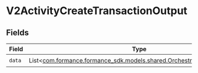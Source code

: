 # V2ActivityCreateTransactionOutput


## Fields

| Field                                                                                                                         | Type                                                                                                                          | Required                                                                                                                      | Description                                                                                                                   |
| ----------------------------------------------------------------------------------------------------------------------------- | ----------------------------------------------------------------------------------------------------------------------------- | ----------------------------------------------------------------------------------------------------------------------------- | ----------------------------------------------------------------------------------------------------------------------------- |
| `data`                                                                                                                        | List<[com.formance.formance_sdk.models.shared.OrchestrationV2Transaction](../../models/shared/OrchestrationV2Transaction.md)> | :heavy_check_mark:                                                                                                            | N/A                                                                                                                           |